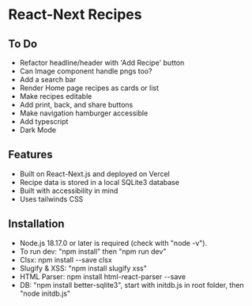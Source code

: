 # React-Next Recipes

## To Do

- Refactor headline/header with 'Add Recipe' button
- Can Image component handle pngs too?
- Add a search bar
- Render Home page recipes as cards or list
- Make recipes editable
- Add print, back, and share buttons
- Make navigation hamburger accessible
- Add typescript
- Dark Mode

## Features

- Built on React-Next.js and deployed on Vercel
- Recipe data is stored in a local SQLite3 database
- Built with accessibility in mind
- Uses tailwinds CSS

## Installation

- Node.js 18.17.0 or later is required (check with "node -v").
- To run dev: "npm install" then "npm run dev"
- Clsx: npm install --save clsx
- Slugify & XSS: "npm install slugify xss"
- HTML Parser: npm install html-react-parser --save
- DB: "npm install better-sqlite3", start with initdb.js in root folder, then "node initdb.js"